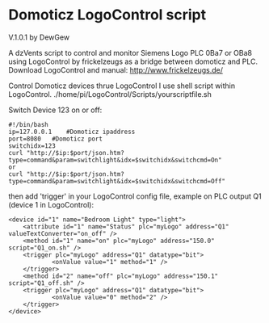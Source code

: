 # Domoticz LogoControl script 

V.1.0.1 by DewGew

A dzVents script to control and monitor Siemens Logo PLC 0Ba7 or OBa8 using 
LogoControl by frickelzeugs as a bridge between domoticz and PLC.
Download LogoControl and manual: http://www.frickelzeugs.de/
	
Control Domoticz devices thrue LogoControl I use shell script within LogoControl.
./home/pi/LogoControl/Scripts/yourscriptfile.sh

Switch Device 123 on or off:

	#!/bin/bash
	ip=127.0.0.1 	#Domoticz ipaddress
	port=8080	#Domoticz port
	switchidx=123
	curl "http://$ip:$port/json.htm?type=command&param=switchlight&idx=$switchidx&switchcmd=On"
	or
	curl "http://$ip:$port/json.htm?type=command&param=switchlight&idx=$switchidx&switchcmd=Off"
	 
then add 'trigger' in your LogoControl config file, example on PLC output Q1 (device 1 in LogoControl):
	
	<device id="1" name="Bedroom Light" type="light">
		<attribute id="1" name="Status" plc="myLogo" address="Q1" valueTextConverter="on_off" />
		<method id="1" name="on" plc="myLogo" address="150.0" script="Q1_on.sh" />
		<trigger plc="myLogo" address="Q1" datatype="bit">
        		<onValue value="1" method="1" />
   		</trigger>														  
		<method id="2" name="off" plc="myLogo" address="150.1" script="Q1_off.sh" />
		<trigger plc="myLogo" address="Q1" datatype="bit">
    			<onValue value="0" method="2" />
   		</trigger>	
	</device>


